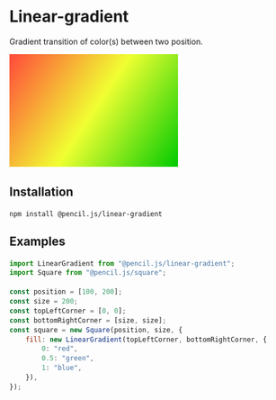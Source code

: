 # Linear-gradient

Gradient transition of color(s) between two position.

![Linear-gradient example](../../media/examples/linear-gradient.png)


## Installation

    npm install @pencil.js/linear-gradient


## Examples

```js
import LinearGradient from "@pencil.js/linear-gradient";
import Square from "@pencil.js/square";

const position = [100, 200];
const size = 200;
const topLeftCorner = [0, 0];
const bottomRightCorner = [size, size];
const square = new Square(position, size, {
    fill: new LinearGradient(topLeftCorner, bottomRightCorner, {
        0: "red",
        0.5: "green",
        1: "blue",
    }),
});
```
